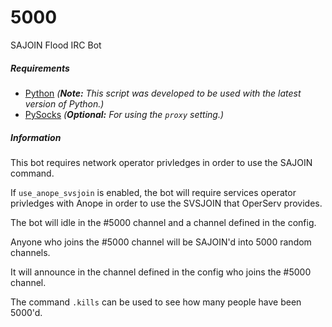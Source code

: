 # 5000
SAJOIN Flood IRC Bot

##### Requirements
* [Python](https://www.python.org/downloads/) *(**Note:** This script was developed to be used with the latest version of Python.)*
* [PySocks](https://pypi.python.org/pypi/PySocks) *(**Optional:** For using the `proxy` setting.)*

##### Information
This bot requires network operator privledges in order to use the SAJOIN command.

If `use_anope_svsjoin` is enabled, the bot will require services operator privledges with Anope in order to use the SVSJOIN that OperServ provides.

The bot will idle in the #5000 channel and a channel defined in the config.

Anyone who joins the #5000 channel will be SAJOIN'd into 5000 random channels.

It will announce in the channel defined in the config who joins the #5000 channel.

The command `.kills` can be used to see how many people have been 5000'd.